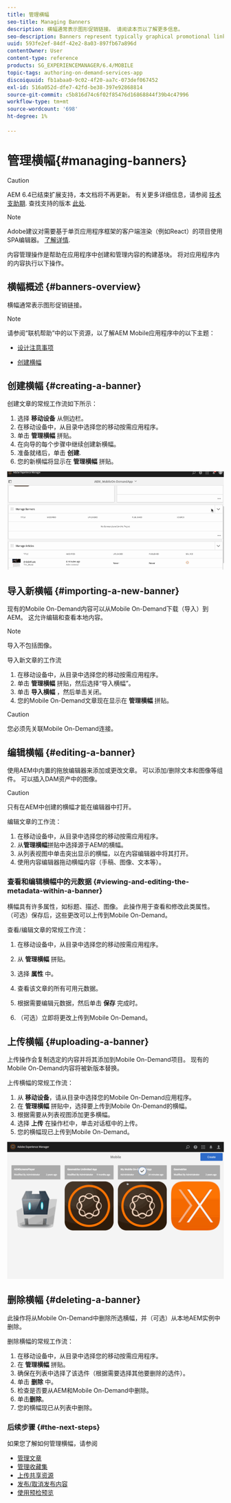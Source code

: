 ```yaml
---
title: 管理横幅
seo-title: Managing Banners
description: 横幅通常表示图形促销链接。 请阅读本页以了解更多信息。
seo-description: Banners represent typically graphical promotional links. Follow this page to learn more.
uuid: 593fe2ef-84df-42e2-8a03-897fb67a896d
contentOwner: User
content-type: reference
products: SG_EXPERIENCEMANAGER/6.4/MOBILE
topic-tags: authoring-on-demand-services-app
discoiquuid: fb1abaa0-9c02-4f20-aa7c-073def067452
exl-id: 516a052d-dfe7-42fd-be38-397e92868814
source-git-commit: c5b816d74c6f02f85476d16868844f39b4c47996
workflow-type: tm+mt
source-wordcount: '698'
ht-degree: 1%

---
```


# 管理横幅{#managing-banners}

>[!CAUTION]
>
>AEM 6.4已结束扩展支持，本文档将不再更新。 有关更多详细信息，请参阅 [技术支助期](https://helpx.adobe.com/cn/support/programs/eol-matrix.html). 查找支持的版本 [此处](https://experienceleague.adobe.com/docs/).

>[!NOTE]
>
>Adobe建议对需要基于单页应用程序框架的客户端渲染（例如React）的项目使用SPA编辑器。 [了解详情](/help/sites-developing/spa-overview.md).

内容管理操作是帮助在应用程序中创建和管理内容的构建基块。 将对应用程序内的内容执行以下操作。

## 横幅概述 {#banners-overview}

横幅通常表示图形促销链接。

>[!NOTE]
>
>请参阅“联机帮助”中的以下资源，以了解AEM Mobile应用程序中的以下主题：
>
>* [设计注意事项](https://helpx.adobe.com/digital-publishing-solution/help/design-app.html)
>
>* [创建横幅](https://helpx.adobe.com/digital-publishing-solution/help/creating-banners.html)
>


## 创建横幅 {#creating-a-banner}

创建文章的常规工作流如下所示：

1. 选择 **移动设备** 从侧边栏。
1. 在移动设备中，从目录中选择您的移动按需应用程序。
1. 单击 **管理横幅** 拼贴。
1. 在向导的每个步骤中继续创建新横幅。
1. 准备就绪后，单击 **创建**.
1. 您的新横幅将显示在 **管理横幅** 拼贴。

![chlimage_1-6](assets/chlimage_1-6.gif)

## 导入新横幅 {#importing-a-new-banner}

现有的Mobile On-Demand内容可以从Mobile On-Demand下载（导入）到AEM。 这允许编辑和查看本地内容。

>[!NOTE]
>
>导入不包括图像。

导入新文章的工作流

1. 在移动设备中，从目录中选择您的移动按需应用程序。
1. 单击 **管理横幅** 拼贴，然后选择“导入横幅”。
1. 单击 **导入横幅** ，然后单击关闭。
1. 您的Mobile On-Demand文章现在显示在 **管理横幅** 拼贴。

>[!CAUTION]
>
>您必须先关联Mobile On-Demand连接。

## 编辑横幅 {#editing-a-banner}

使用AEM中内置的拖放编辑器来添加或更改文章。 可以添加/删除文本和图像等组件。 可以插入DAM资产中的图像。

>[!CAUTION]
>
>只有在AEM中创建的横幅才能在编辑器中打开。

编辑文章的工作流：

1. 在移动设备中，从目录中选择您的移动按需应用程序。
1. 从**管理横幅**拼贴中选择源于AEM的横幅。
1. 从列表视图中单击突出显示的横幅，以在内容编辑器中将其打开。
1. 使用内容编辑器拖动横幅内容（手稿、图像、文本等）。

### 查看和编辑横幅中的元数据 {#viewing-and-editing-the-metadata-within-a-banner}

横幅具有许多属性，如标题、描述、图像。 此操作用于查看和修改此类属性。 （可选）保存后，这些更改可以上传到Mobile On-Demand。

查看/编辑文章的常规工作流：

1. 在移动设备中，从目录中选择您的移动按需应用程序。
1. 从 **管理横幅** 拼贴。

1. 选择 **属性** 中。
1. 查看该文章的所有可用元数据。
1. 根据需要编辑元数据，然后单击 **保存** 完成时。
1. （可选）立即将更改上传到Mobile On-Demand。

## 上传横幅 {#uploading-a-banner}

上传操作会复制选定的内容并将其添加到Mobile On-Demand项目。 现有的Mobile On-Demand内容将被新版本替换。

上传横幅的常规工作流：

1. 从 **移动设备**，请从目录中选择您的Mobile On-Demand应用程序。
1. 在 **管理横幅** 拼贴中，选择要上传到Mobile On-Demand的横幅。
1. 根据需要从列表视图添加更多横幅。
1. 选择 **上传** 在操作栏中，单击对话框中的上传。
1. 您的横幅现已上传到Mobile On-Demand。

![chlimage_1-7](assets/chlimage_1-7.gif)

## 删除横幅 {#deleting-a-banner}

此操作将从Mobile On-Demand中删除所选横幅，并（可选）从本地AEM实例中删除。

删除横幅的常规工作流：

1. 在移动设备中，从目录中选择您的移动按需应用程序。
1. 在 **管理横幅** 拼贴。
1. 确保在列表中选择了该选件（根据需要选择其他要删除的选件）。
1. 单击 **删除** 中。
1. 检查是否要从AEM和Mobile On-Demand中删除。
1. 单击&#x200B;**删除**。
1. 您的横幅现已从列表中删除。

### 后续步骤 {#the-next-steps}

如果您了解如何管理横幅，请参阅

* [管理文章](/help/mobile/mobile-on-demand-managing-articles.md)
* [管理收藏集](/help/mobile/mobile-on-demand-managing-collections.md)
* [上传共享资源](/help/mobile/mobile-on-demand-shared-resources.md)
* [发布/取消发布内容](/help/mobile/mobile-on-demand-publishing-unpublishing.md)
* [使用预检预览](/help/mobile/aem-mobile-manage-ondemand-services.md)
